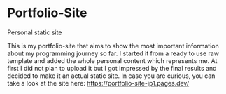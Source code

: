 # Portfolio-Site
Personal static site

This is my portfolio-site that aims to show the most important information about my programming journey so far. I started it from a ready to use raw template and added the whole personal content which represents me. At first I did not plan to upload it but I got impressed by the final results and decided to make it an actual static site. In case you are curious, you can take a look at the site here: https://portfolio-site-jp1.pages.dev/
